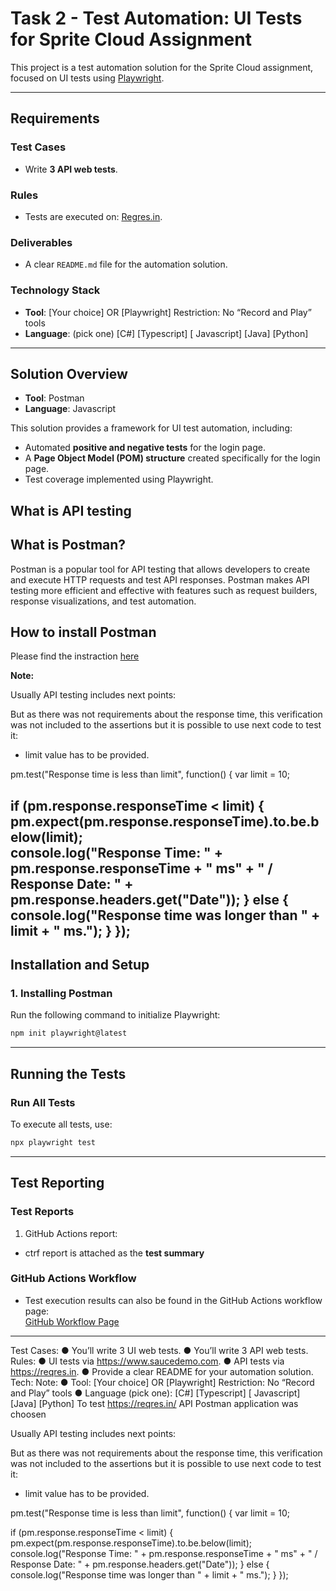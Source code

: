 # Task 2 - Test Automation: UI Tests for Sprite Cloud Assignment

This project is a test automation solution for the Sprite Cloud assignment, focused on UI tests using [Playwright](https://playwright.dev).

---

## Requirements

### Test Cases
- Write **3 API web tests**.

### Rules
- Tests are executed on: [Regres.in](https://reqres.in).

### Deliverables
- A clear `README.md` file for the automation solution.

### Technology Stack
- **Tool**: [Your choice] OR [Playwright] Restriction: No “Record and Play” tools  
- **Language**: (pick one) [C#] [Typescript] [ Javascript] [Java] [Python]
---

## Solution Overview

- **Tool**: Postman  
- **Language**: Javascript 

This solution provides a framework for UI test automation, including:
- Automated **positive and negative tests** for the login page.
- A **Page Object Model (POM) structure** created specifically for the login page.
- Test coverage implemented using Playwright.

## What is API testing



## What is Postman?

Postman is a popular tool for API testing that allows developers to create and execute HTTP requests and test API responses. Postman makes API testing more efficient and effective with features such as request builders, response visualizations, and test automation.

## How to install Postman

Please find the instraction [here](https://learning.postman.com/docs/getting-started/installation/installation-and-updates/)

**Note:** 

Usually API testing includes next points:


But as there was not requirements about the response time, this verification was not included to the assertions but it is possible to use next code to test it: 
- limit value has to be provided.

pm.test("Response time is less than limit", function() {
var limit = 10;

if (pm.response.responseTime < limit) {      
    pm.expect(pm.response.responseTime).to.be.below(limit);  
    console.log("Response Time: " + pm.response.responseTime + " ms" + " / Response Date: " + pm.response.headers.get("Date"));
} else {
    console.log("Response time was longer than " + limit + " ms.");
}
});
---


## Installation and Setup

### 1. Installing Postman
Run the following command to initialize Playwright:  

```bash
npm init playwright@latest
```

---

## Running the Tests

### Run All Tests
To execute all tests, use:  

```bash
npx playwright test
```

---

## Test Reporting

### Test Reports

1. GitHub Actions report:
- ctrf report is attached as the **test summary** 

### GitHub Actions Workflow
- Test execution results can also be found in the GitHub Actions workflow page:  
  [GitHub Workflow Page](https://github.com/Injeevskaya/SpriteCloudUI/actions/workflows/playwright.yml)

---




Test Cases:
● You’ll write 3 UI web tests.
● You’ll write 3 API web tests.
Rules:
● UI tests via https://www.saucedemo.com.
● API tests via https://reqres.in.
● Provide a clear README for your automation solution.
Tech:
Note:
● Tool: [Your choice] OR [Playwright] Restriction: No “Record and Play” tools
● Language (pick one): [C#] [Typescript] [ Javascript] [Java] [Python]
To test https://reqres.in/ API Postman application was choosen



Usually API testing includes next points:


But as there was not requirements about the response time, this verification was not included to the assertions but it is possible to use next code to test it: 
- limit value has to be provided.

pm.test("Response time is less than limit", function() {
var limit = 10;

if (pm.response.responseTime < limit) {      
    pm.expect(pm.response.responseTime).to.be.below(limit);  
    console.log("Response Time: " + pm.response.responseTime + " ms" + " / Response Date: " + pm.response.headers.get("Date"));
} else {
    console.log("Response time was longer than " + limit + " ms.");
}
});